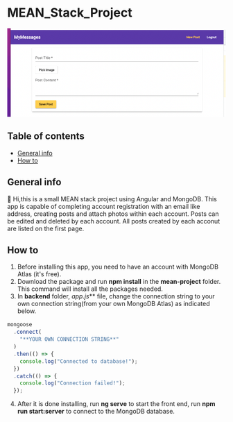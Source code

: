# MEAN_Stack_Project
<img width="1000" alt="1" src="startpage.png">

## Table of contents
* [General info](#general-info)
* [How to](#how-to)

## General info
👋 Hi,this is a small MEAN stack project using Angular and MongoDB. This app is capable of completing account registration with an email like address, creating posts and attach photos within each account. Posts can be edited and deleted by each account. All posts created by each acconut are listed on the first page.

## How to
1. Before installing this app, you need to have an account with MongoDB Atlas (it's free).
2. Download the package and run **npm install** in the __mean-project__ folder. This command will install all the packages needed.
3. In __backend__ folder, _app.js_** file, change the connection string to your own connection string(from your own MongoDB Atlas) as indicated below.
```javascript
mongoose
  .connect(
    "**YOUR OWN CONNECTION STRING**"
  )
  .then(() => {
    console.log("Connected to database!");
  })
  .catch(() => {
    console.log("Connection failed!");
  });
```
4. After it is done installing, run **ng serve** to start the front end, run **npm run start:server** to connect to the MongoDB database.
